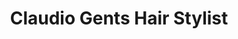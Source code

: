 ---
title: "Claudio Gents Hair Stylist"
url: /alexandria/claudio-gents-hair-stylist/
shop: hairdresser
---
